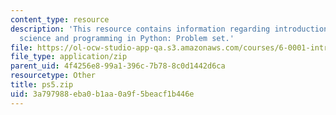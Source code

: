 ```yaml
---
content_type: resource
description: 'This resource contains information regarding introduction to computer
  science and programming in Python: Problem set.'
file: https://ol-ocw-studio-app-qa.s3.amazonaws.com/courses/6-0001-introduction-to-computer-science-and-programming-in-python-fall-2016/3a797988eba0b1aa0a9f5beacf1b446e_ps5.zip
file_type: application/zip
parent_uid: 4f4256e8-99a1-396c-7b78-8c0d1442d6ca
resourcetype: Other
title: ps5.zip
uid: 3a797988-eba0-b1aa-0a9f-5beacf1b446e
---
```

